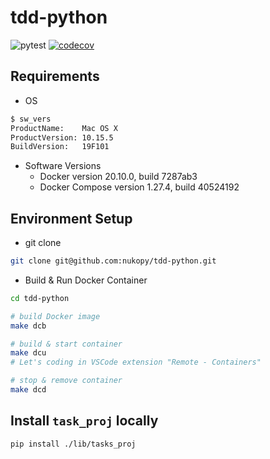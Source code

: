 # tdd-python

![pytest](https://github.com/nukopy/tdd-python/workflows/pytest/badge.svg?branch=master) [![codecov](https://codecov.io/gh/nukopy/tdd-python/branch/master/graph/badge.svg)](https://codecov.io/gh/nukopy/tdd-python)

## Requirements

- OS

```sh
$ sw_vers
ProductName:    Mac OS X
ProductVersion: 10.15.5
BuildVersion:   19F101
```

- Software Versions
  - Docker version 20.10.0, build 7287ab3
  - Docker Compose version 1.27.4, build 40524192

## Environment Setup

- git clone

```sh
git clone git@github.com:nukopy/tdd-python.git
```

- Build & Run Docker Container

```sh
cd tdd-python

# build Docker image
make dcb

# build & start container
make dcu
# Let's coding in VSCode extension "Remote - Containers"

# stop & remove container
make dcd
```

## Install `task_proj` locally

```sh
pip install ./lib/tasks_proj
```
